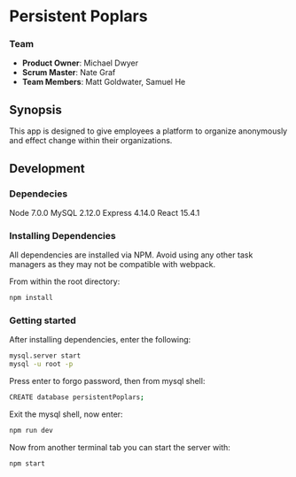 # Persistent Poplars #

### Team

  - __Product Owner__: Michael Dwyer 
  - __Scrum Master__: Nate Graf 
  - __Team Members__: Matt Goldwater, Samuel He

## Synopsis

This app is designed to give employees a platform to organize anonymously and effect change within their organizations.

## Development

### Dependecies

Node 7.0.0
MySQL 2.12.0
Express 4.14.0
React 15.4.1


### Installing Dependencies

All dependencies are installed via NPM. Avoid using any other task managers as they may not be compatible with webpack.

From within the root directory:

```sh
npm install
```

### Getting started

After installing dependencies, enter the following:

```sh
mysql.server start
mysql -u root -p
```
Press enter to forgo password, then from mysql shell:

```sh
CREATE database persistentPoplars;
```

Exit the mysql shell, now enter:

```sh
npm run dev
```

Now from another terminal tab you can start the server with:

```sh
npm start
```
